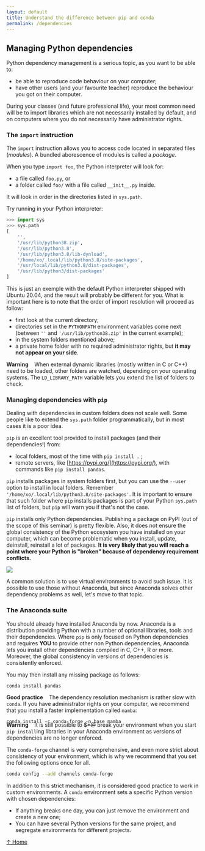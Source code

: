 ```yaml
---
layout: default
title: Understand the difference between pip and conda
permalink: /dependencies
---
```


## Managing Python dependencies

Python dependency management is a serious topic, as you want to be able to:

- be able to reproduce code behaviour on your computer;
- have other users (and your favourite teacher) reproduce the behaviour you got on their computer.

During your classes (and future professional life), your most common need will be to import libraries which are not necessarily installed by default, and on computers where you do not necessarily have administrator rights.

### The `import` instruction

The `import` instruction allows you to access code located in separated files (_modules_). A bundled aborescence of modules is called a _package_.

When you type `import foo`, the Python interpreter will look for:

- a file called `foo.py`, or
- a folder called `foo/` with a file called `__init__.py` inside.

It will look in order in the directories listed in `sys.path`.

Try running in your Python interpreter:

```python
>>> import sys
>>> sys.path
[
    '',
    '/usr/lib/python38.zip',
    '/usr/lib/python3.8',
    '/usr/lib/python3.8/lib-dynload',
    '/home/xo/.local/lib/python3.8/site-packages',
    '/usr/local/lib/python3.8/dist-packages',
    '/usr/lib/python3/dist-packages'
]
```

This is just an exemple with the default Python interpreter shipped with Ubuntu 20.04, and the result will probably be different for you.
What is important here is to note that the order of import resolution will proceed as follow:

- first look at the current directory;
- directories set in the `PYTHONPATH` environment variables come next  
  (between `''` and `'/usr/lib/python38.zip'` in the current example);
- in the system folders mentioned above;
- a private home folder with no required administrator rights, but **it may not appear on your side**.

<div class="alert alert-warning">
<b>Warning</b> &nbsp;&nbsp; When external dynamic libraries (mostly written in C or C++) need to be loaded, other folders are watched, depending on your operating systems. The <code>LD_LIBRARY_PATH</code> variable lets you extend the list of folders to check.
</div>

### Managing dependencies with `pip`

Dealing with dependencies in custom folders does not scale well. Some people like to extend the `sys.path` folder programmatically, but in most cases it is a poor idea.

`pip` is an excellent tool provided to install packages (and their dependencies!) from:

- local folders, most of the time with `pip install .` ;
- remote servers, like [https://pypi.org/](https://pypi.org/), with commands like `pip install pandas`.

`pip` installs packages in system folders first, but you can use the `--user` option to install in local folders. Remember `'/home/xo/.local/lib/python3.8/site-packages'`. It is important to ensure that such folder where `pip` installs packages is part of your Python `sys.path` list of folders, but `pip` will warn you if that's not the case.

`pip` installs only Python dependencies. Publishing a package on PyPI (out of the scope of this seminar) is pretty flexible. Also, it does not ensure the global consistency of the Python ecosystem you have installed on your computer, which can become problematic when you install, update, deinstall, reinstall a lot of packages. **It is very likely that you will reach a point where your Python is "broken" because of dependency requirement conflicts.**

<img class="giphy" src="https://media.giphy.com/media/F7yLXA5fJ5sLC/giphy.webp"/>

A common solution is to use virtual environments to avoid such issue. It is possible to use those without Anaconda, but since Anaconda solves other dependency problems as well, let's move to that topic.

### The Anaconda suite

You should already have installed Anaconda by now. Anaconda is a distribution providing Python with a number of optional libraries, tools and their dependencies. Where `pip` is only focused on Python dependencies and requires **YOU** to provide other non Python dependencies, Anaconda lets you install other dependencies compiled in C, C++, R or more. Moreover, the global consistency in versions of dependencies is consistently enforced.

You may then install any missing package as follows:

```text
conda install pandas
```

<div class="alert alert-success">
<b>Good practice</b> &nbsp;&nbsp; The dependency resolution mechanism is rather slow with <code>conda</code>. If you have administrator rights on your computer, we recommend that you install a faster implementation called <code>mamba</code>:

<pre style="margin-top: 1em; margin-bottom: -.5em;"><code>conda install -c conda-forge -n base mamba</code></pre>
</div>

<div class="alert alert-danger">
<b>Warning</b> &nbsp;&nbsp; It is still possible to <span style="text-decoration: line-through">$*@</span> break your environment when you start <code>pip install</code>ing libraries in your Anaconda environment as versions of dependencies are no longer enforced.
</div>

The `conda-forge` channel is very comprehensive, and even more strict about consistency of your environment, which is why we recommend that you set the following options once for all.

```sh
conda config --add channels conda-forge
```

In addition to this strict mechanism, it is considered good practice to work in custom environments. A `conda` environment sets a specific Python version with chosen dependencies:

- If anything breaks one day, you can just remove the environment and create a new one;
- You can have several Python versions for the same project, and segregate environments for different projects.

[↑ Home](.)
